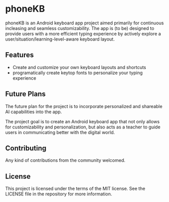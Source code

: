 # phoneKB

phoneKB is an Android keyboard app project aimed primarily for continuous incleasing and seamless customizability. The app is (to be) designed to provide users with a more efficient typing experience by actively explore a user/situation/learning-level-aware keyboard layout. 

## Features
- Create and customize your own keyboard layouts and shortcuts
- programatically create keytop fonts to personalize your typing experience


## Future Plans

The future plan for the project is to incorporate personalized and shareable AI capabilities into the app.

The project goal is to create an Android keyboard app that not only allows for customizability and personalization, but also acts as a teacher to guide users in communicating better with the digital world.

## Contributing

Any kind of contributions from the community welcomed.

## License

This project is licensed under the terms of the MIT license. See the LICENSE file in the repository for more information.
